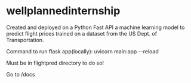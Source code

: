 # wellplannedinternship
Created and deployed on a Python Fast API a machine learning model to predict flight prices trained on a dataset from the US Dept. of Transportation.


Command to run flask app(locally):
uvicorn main:app  --reload

Must be in flightpred directory to do so!

Go to /docs


